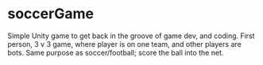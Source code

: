 # soccerGame

Simple Unity game to get back in the groove of game dev, and coding. 
First person, 3 v 3 game, where player is on one team, and other players are bots. 
Same purpose as soccer/football; score the ball into the net. 
